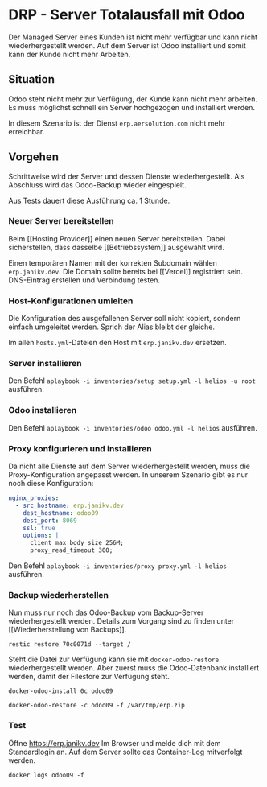 # DRP - Server Totalausfall mit Odoo

Der Managed Server eines Kunden ist nicht mehr verfügbar und kann nicht wiederhergestellt werden. Auf dem Server ist Odoo installiert und somit kann der Kunde nicht mehr Arbeiten.

## Situation

Odoo steht nicht mehr zur Verfügung, der Kunde kann nicht mehr arbeiten. Es muss möglichst schnell ein Server hochgezogen und installiert werden.

In diesem Szenario ist der Dienst `erp.aersolution.com` nicht mehr erreichbar.

## Vorgehen

Schrittweise wird der Server und dessen Dienste wiederhergestellt. Als Abschluss wird das Odoo-Backup wieder eingespielt.

Aus Tests dauert diese Ausführung ca. 1 Stunde.

### Neuer Server bereitstellen

Beim [[Hosting Provider]] einen neuen Server bereitstellen. Dabei sicherstellen, dass dasselbe [[Betriebssystem]] ausgewählt wird.

Einen temporären Namen mit der korrekten Subdomain wählen `erp.janikv.dev`. Die Domain sollte bereits bei [[Vercel]] registriert sein.  DNS-Eintrag erstellen und Verbindung testen.

### Host-Konfigurationen umleiten

Die Konfiguration des ausgefallenen Server soll nicht kopiert, sondern einfach umgeleitet werden. Sprich der Alias bleibt der gleiche.

Im allen `hosts.yml`-Dateien den Host mit `erp.janikv.dev` ersetzen.

### Server installieren

Den Befehl `aplaybook -i inventories/setup setup.yml -l helios -u root` ausführen.

### Odoo installieren

Den Befehl `aplaybook -i inventories/odoo odoo.yml -l helios` ausführen.

### Proxy konfigurieren und installieren

Da nicht alle Dienste auf dem Server wiederhergestellt werden, muss die Proxy-Konfiguration angepasst werden. In unserem Szenario gibt es nur noch diese Konfiguration:

```yml
nginx_proxies:
  - src_hostname: erp.janikv.dev
    dest_hostname: odoo09
    dest_port: 8069
    ssl: true
    options: |
      client_max_body_size 256M;
      proxy_read_timeout 300;
```

Den Befehl `aplaybook -i inventories/proxy proxy.yml -l helios` ausführen.

### Backup wiederherstellen

Nun muss nur noch das Odoo-Backup vom Backup-Server wiederhergestellt werden. Details zum Vorgang sind zu finden unter [[Wiederherstellung von Backups]].

`restic restore 70c0071d --target /`

Steht die Datei zur Verfügung kann sie mit `docker-odoo-restore` wiederhergestellt werden. Aber zuerst muss die Odoo-Datenbank installiert werden, damit der Filestore zur Verfügung steht.

`docker-odoo-install 0c odoo09`

`docker-odoo-restore -c odoo09 -f /var/tmp/erp.zip`

### Test

Öffne <https://erp.janikv.dev> Im Browser und melde dich mit dem Standardlogin an. Auf dem Server sollte das Container-Log mitverfolgt werden.

`docker logs odoo09 -f`